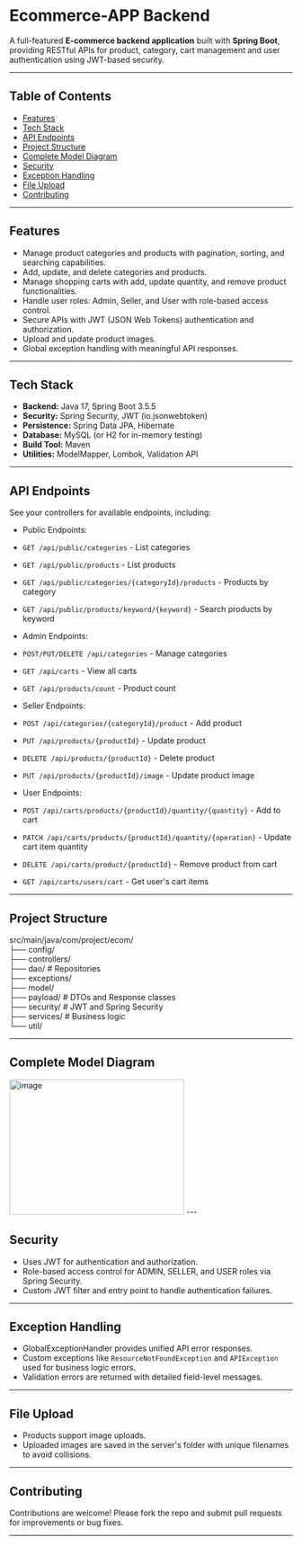 # Ecommerce-APP Backend

A full-featured **E-commerce backend application** built with **Spring Boot**, providing RESTful APIs for product, category, cart management and user authentication using JWT-based security.

---

## Table of Contents

- [Features](#features)
- [Tech Stack](#tech-stack)
- [API Endpoints](#api-endpoints)
- [Project Structure](#project-structure)
- [Complete Model Diagram](#complete_model_diagram)
- [Security](#security)
- [Exception Handling](#exception-handling)
- [File Upload](#file-upload)
- [Contributing](#contributing)

---

## Features

- Manage product categories and products with pagination, sorting, and searching capabilities.
- Add, update, and delete categories and products.
- Manage shopping carts with add, update quantity, and remove product functionalities.
- Handle user roles: Admin, Seller, and User with role-based access control.
- Secure APIs with JWT (JSON Web Tokens) authentication and authorization.
- Upload and update product images.
- Global exception handling with meaningful API responses.

---

## Tech Stack

- **Backend:** Java 17, Spring Boot 3.5.5
- **Security:** Spring Security, JWT (io.jsonwebtoken)
- **Persistence:** Spring Data JPA, Hibernate
- **Database:** MySQL (or H2 for in-memory testing)
- **Build Tool:** Maven
- **Utilities:** ModelMapper, Lombok, Validation API

---

## API Endpoints

See your controllers for available endpoints, including:

- Public Endpoints:
- `GET /api/public/categories` - List categories
- `GET /api/public/products` - List products
- `GET /api/public/categories/{categoryId}/products` - Products by category
- `GET /api/public/products/keyword/{keyword}` - Search products by keyword

- Admin Endpoints:
- `POST/PUT/DELETE /api/categories` - Manage categories
- `GET /api/carts` - View all carts
- `GET /api/products/count` - Product count

- Seller Endpoints:
- `POST /api/categories/{categoryId}/product` - Add product
- `PUT /api/products/{productId}` - Update product
- `DELETE /api/products/{productId}` - Delete product
- `PUT /api/products/{productId}/image` - Update product image

- User Endpoints:
- `POST /api/carts/products/{productId}/quantity/{quantity}` - Add to cart
- `PATCH /api/carts/products/{productId}/quantity/{operation}` - Update cart item quantity
- `DELETE /api/carts/product/{productId}` - Remove product from cart
- `GET /api/carts/users/cart` - Get user's cart items

---

## Project Structure
src/main/java/com/project/ecom/  
├── config/  
├── controllers/  
├── dao/ # Repositories  
├── exceptions/  
├── model/  
├── payload/ # DTOs and Response classes  
├── security/ # JWT and Spring Security  
├── services/ # Business logic  
└── util/

---

## Complete Model Diagram
<img width="311" height="241" alt="image" src="https://github.com/user-attachments/assets/07bdd864-40da-4daf-92f3-cc4cadc7eaad" />
---

## Security

- Uses JWT for authentication and authorization.
- Role-based access control for ADMIN, SELLER, and USER roles via Spring Security.
- Custom JWT filter and entry point to handle authentication failures.

---

## Exception Handling

- GlobalExceptionHandler provides unified API error responses.
- Custom exceptions like `ResourceNotFoundException` and `APIException` used for business logic errors.
- Validation errors are returned with detailed field-level messages.

---

## File Upload

- Products support image uploads.
- Uploaded images are saved in the server's folder with unique filenames to avoid collisions.

---

## Contributing

Contributions are welcome! Please fork the repo and submit pull requests for improvements or bug fixes.

---
